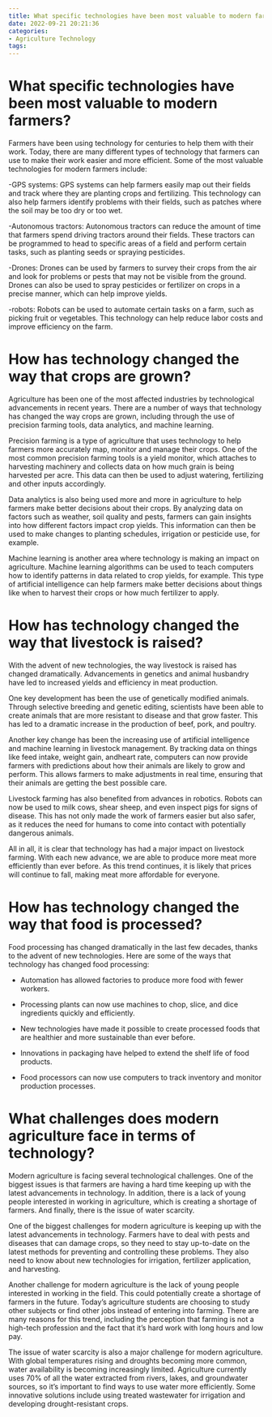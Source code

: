 ```yaml
---
title: What specific technologies have been most valuable to modern farmers
date: 2022-09-21 20:21:36
categories:
- Agriculture Technology
tags:
---
```



#  What specific technologies have been most valuable to modern farmers?

Farmers have been using technology for centuries to help them with their work. Today, there are many different types of technology that farmers can use to make their work easier and more efficient. Some of the most valuable technologies for modern farmers include:

-GPS systems: GPS systems can help farmers easily map out their fields and track where they are planting crops and fertilizing. This technology can also help farmers identify problems with their fields, such as patches where the soil may be too dry or too wet.

-Autonomous tractors: Autonomous tractors can reduce the amount of time that farmers spend driving tractors around their fields. These tractors can be programmed to head to specific areas of a field and perform certain tasks, such as planting seeds or spraying pesticides.

-Drones: Drones can be used by farmers to survey their crops from the air and look for problems or pests that may not be visible from the ground. Drones can also be used to spray pesticides or fertilizer on crops in a precise manner, which can help improve yields.

-robots: Robots can be used to automate certain tasks on a farm, such as picking fruit or vegetables. This technology can help reduce labor costs and improve efficiency on the farm.

#  How has technology changed the way that crops are grown?

Agriculture has been one of the most affected industries by technological advancements in recent years. There are a number of ways that technology has changed the way crops are grown, including through the use of precision farming tools, data analytics, and machine learning.

Precision farming is a type of agriculture that uses technology to help farmers more accurately map, monitor and manage their crops. One of the most common precision farming tools is a yield monitor, which attaches to harvesting machinery and collects data on how much grain is being harvested per acre. This data can then be used to adjust watering, fertilizing and other inputs accordingly.

Data analytics is also being used more and more in agriculture to help farmers make better decisions about their crops. By analyzing data on factors such as weather, soil quality and pests, farmers can gain insights into how different factors impact crop yields. This information can then be used to make changes to planting schedules, irrigation or pesticide use, for example.

Machine learning is another area where technology is making an impact on agriculture. Machine learning algorithms can be used to teach computers how to identify patterns in data related to crop yields, for example. This type of artificial intelligence can help farmers make better decisions about things like when to harvest their crops or how much fertilizer to apply.

#  How has technology changed the way that livestock is raised?

With the advent of new technologies, the way livestock is raised has changed dramatically. Advancements in genetics and animal husbandry have led to increased yields and efficiency in meat production.

One key development has been the use of genetically modified animals. Through selective breeding and genetic editing, scientists have been able to create animals that are more resistant to disease and that grow faster. This has led to a dramatic increase in the production of beef, pork, and poultry.

Another key change has been the increasing use of artificial intelligence and machine learning in livestock management. By tracking data on things like feed intake, weight gain, andheart rate, computers can now provide farmers with predictions about how their animals are likely to grow and perform. This allows farmers to make adjustments in real time, ensuring that their animals are getting the best possible care.

Livestock farming has also benefited from advances in robotics. Robots can now be used to milk cows, shear sheep, and even inspect pigs for signs of disease. This has not only made the work of farmers easier but also safer, as it reduces the need for humans to come into contact with potentially dangerous animals.

All in all, it is clear that technology has had a major impact on livestock farming. With each new advance, we are able to produce more meat more efficiently than ever before. As this trend continues, it is likely that prices will continue to fall, making meat more affordable for everyone.

#  How has technology changed the way that food is processed?

Food processing has changed dramatically in the last few decades, thanks to the advent of new technologies. Here are some of the ways that technology has changed food processing:

* Automation has allowed factories to produce more food with fewer workers.

* Processing plants can now use machines to chop, slice, and dice ingredients quickly and efficiently.

* New technologies have made it possible to create processed foods that are healthier and more sustainable than ever before.

* Innovations in packaging have helped to extend the shelf life of food products.

* Food processors can now use computers to track inventory and monitor production processes.

#  What challenges does modern agriculture face in terms of technology?

Modern agriculture is facing several technological challenges. One of the biggest issues is that farmers are having a hard time keeping up with the latest advancements in technology. In addition, there is a lack of young people interested in working in agriculture, which is creating a shortage of farmers. And finally, there is the issue of water scarcity.

One of the biggest challenges for modern agriculture is keeping up with the latest advancements in technology. Farmers have to deal with pests and diseases that can damage crops, so they need to stay up-to-date on the latest methods for preventing and controlling these problems. They also need to know about new technologies for irrigation, fertilizer application, and harvesting.

Another challenge for modern agriculture is the lack of young people interested in working in the field. This could potentially create a shortage of farmers in the future. Today’s agriculture students are choosing to study other subjects or find other jobs instead of entering into farming. There are many reasons for this trend, including the perception that farming is not a high-tech profession and the fact that it’s hard work with long hours and low pay.

The issue of water scarcity is also a major challenge for modern agriculture. With global temperatures rising and droughts becoming more common, water availability is becoming increasingly limited. Agriculture currently uses 70% of all the water extracted from rivers, lakes, and groundwater sources, so it’s important to find ways to use water more efficiently. Some innovative solutions include using treated wastewater for irrigation and developing drought-resistant crops.